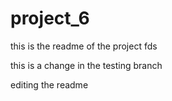 # project_6

this is the readme of the project 
fds

this is a change in the testing branch


editing the readme 